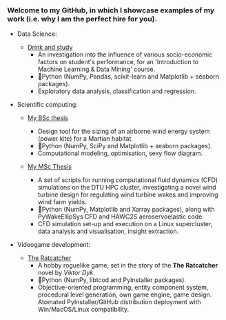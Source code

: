 ### Welcome to my GitHub, in which I showcase examples of my work (i.e. why I am the perfect hire for you).

- Data Science:
  - [Drink and study](https://github.com/dsmordasov/ares_awesizer)
    - An investigation into the influence of various socio-economic factors on student's performance, for an 'Introduction to Machine Learning & Data Mining' course.
    - :snake:Python (NumPy, Pandas, scikit-learn and Matplotlib + seaborn packages).
    - Exploratory data analysis, classification and regression.

- Scientific computing:
  - [My BSc thesis](https://github.com/dsmordasov/ares_awesizer)
    - Design tool for the sizing of an airborne wind energy system (power kite) for a Martian habitat.
    - :snake:Python (NumPy, SciPy and Matplotlib + seaborn packages).
    - Computational modeling, optimisation, sexy flow diagram.

  - [My MSc Thesis](https://github.com/dsmordasov/wake_diffusion_rotor)
    - A set of scripts for running computational fluid dynamics (CFD) simulations on the DTU HPC cluster, investigating a novel wind turbine design for regulating wind turbine wakes and improving wind farm yields.
    - :snake:Python (NumPy, Matplotlib and Xarray packages), along with PyWakeEllipSys CFD and HAWC2S aeroservoelastic code.
    - CFD simulation set-up and execution on a Linux supercluster, data analysis and visualisation, insight extraction. 

 
- Videogame development:
  - [The Ratcatcher](https://github.com/dsmordasov/dmitrijs_roguelike)
    - A hobby roguelike game, set in the story of the **The Ratcatcher** novel by _Viktor Dyk_.
    - :snake:Python (NumPy, libtcod and PyInstaller packages).
    - Objective-oriented programming, entity component system, procedural level generation, own game engine, game design. Atomated PyInstaller/GitHub distribution deployment with Win/MacOS/Linux compatibility.

<!--
**dsmordasov/dsmordasov** is a ✨ _special_ ✨ repository because its `README.md` (this file) appears on your GitHub profile.

Here are some ideas to get you started:

- 🔭 I’m currently working on ...
- 🌱 I’m currently learning ...
- 👯 I’m looking to collaborate on ...
- 🤔 I’m looking for help with ...
- 💬 Ask me about ...
- 📫 How to reach me: ...
- 😄 Pronouns: ...
- ⚡ Fun fact: ...
-->
